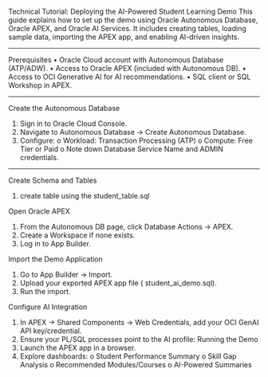 Technical Tutorial: Deploying the AI-Powered Student Learning Demo
This guide explains how to set up the demo using Oracle Autonomous Database, Oracle APEX, and Oracle AI Services. It includes creating tables, loading sample data, importing the APEX app, and enabling AI-driven insights.
________________________________________
Prerequisites
•	Oracle Cloud account with Autonomous Database (ATP/ADW).
•	Access to Oracle APEX (included with Autonomous DB).
•	Access to OCI Generative AI for AI recommendations.
•	SQL client or SQL Workshop in APEX.
________________________________________
Create the Autonomous Database
1.	Sign in to Oracle Cloud Console.
2.	Navigate to Autonomous Database → Create Autonomous Database.
3.	Configure:
o	Workload: Transaction Processing (ATP)
o	Compute: Free Tier or Paid
o	Note down Database Service Name and ADMIN credentials.
________________________________________
Create Schema and Tables
1. create table using the student_table.sql

Open Oracle APEX
1.	From the Autonomous DB page, click Database Actions → APEX.
2.	Create a Workspace if none exists.
3.	Log in to App Builder.

Import the Demo Application
1.	Go to App Builder → Import.
2.	Upload your exported APEX app file ( student_ai_demo.sql).
3.	Run the import.

Configure AI Integration
1.	In APEX → Shared Components → Web Credentials, add your OCI GenAI API key/credential.
2.	Ensure your PL/SQL processes point to the AI profile:
Running the Demo
1.	Launch the APEX app in a browser.
2.	Explore dashboards:
o	Student Performance Summary
o	Skill Gap Analysis
o	Recommended Modules/Courses
o	AI-Powered Summaries


